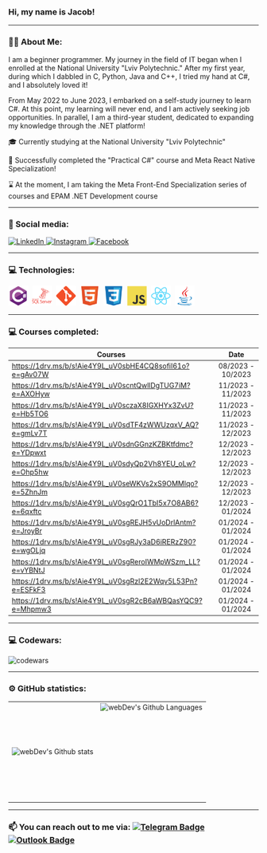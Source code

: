 
### Hi, my name is Jacob!

---

### 👨‍💻 About Me:
I am a beginner programmer. My journey in the field of IT began when I enrolled at the National University "Lviv Polytechnic." After my first year, during which I dabbled in C, Python, Java and C++, I tried my hand at C#, and I absolutely loved it!

From May 2022 to June 2023, I embarked on a self-study journey to learn C#. At this point, my learning will never end, and I am actively seeking job opportunities. In parallel, I am a third-year student, dedicated to expanding my knowledge through the .NET platform!

🎓 Currently studying at the National University "Lviv Polytechnic"

🎉 Successfully completed the "Practical C#" course and Meta React Native Specialization!

⌛  At the moment, I am taking the Meta Front-End Specialization series of courses and EPAM .NET Development course

---

### 🤝 Social media:

  <div id="badges">
    <a href="https://www.linkedin.com/in/якуб-мордонь-0a6538291" style="color:!important transparent; text-decoration: !important none;" target="_blank">
        <img src="https://cdn-icons-png.flaticon.com/512/2504/2504799.png" width="40" height="40" alt="LinkedIn" />
    </a>
    <a href="https://www.instagram.com/jacob_mordon/" style="color:!important transparent; text-decoration: !important none;" target="_blank" >
        <img src="https://upload.wikimedia.org/wikipedia/commons/thumb/e/e7/Instagram_logo_2016.svg/2048px-Instagram_logo_2016.svg.png" width="40" height="40" alt="Instagram" />
    </a>
    <a href="https://www.facebook.com/gamer48XDD/" style="color:!important transparent; text-decoration: !important none;" target="_blank">
        <img src="https://upload.wikimedia.org/wikipedia/commons/thumb/0/05/Facebook_Logo_%282019%29.png/640px-Facebook_Logo_%282019%29.png" width="40" height="40" alt="Facebook" />
    </a>
  </div>

---

### 💻 Technologies:

<div>
  <img src="https://github.com/devicons/devicon/blob/master/icons/csharp/csharp-original.svg" title="csharp" alt="csharp" width="40" height="40"/>&nbsp
  <img src="https://github.com/devicons/devicon/blob/master/icons/microsoftsqlserver/microsoftsqlserver-plain-wordmark.svg" title="mssql" style="color:#00A2ED;" alt="mssql" width="40" height="40"/>&nbsp
  <img src="https://github.com/devicons/devicon/blob/master/icons/git/git-original.svg" title="git" alt="git" width="40" height="40"/>&nbsp
  <img src="https://github.com/devicons/devicon/blob/master/icons/html5/html5-original.svg" title="html5" alt="html5" width="40" height="40"/>&nbsp
  <img src="https://github.com/devicons/devicon/blob/master/icons/css3/css3-original.svg" title="css" alt="css" width="40" height="40"/>&nbsp
  <img src="https://github.com/devicons/devicon/blob/master/icons/javascript/javascript-original.svg" title="javascript" alt="javascript" width="40" height="40"/>&nbsp
  <img src="https://github.com/devicons/devicon/blob/master/icons/react/react-original.svg" title="reactjs" alt="reactjs" width="40" height="40"/>&nbsp 
  <img src="https://github.com/devicons/devicon/blob/master/icons/java/java-original.svg" title="java" alt="java" width="40" height="40"/>&nbsp 
</div>

---

### 💻 Courses completed:

| Courses                                                                                        | Date              |
| -----------------------------------------------------------------------------------------------| :---------------: |
| https://1drv.ms/b/s!Aie4Y9L_uV0sbHE4CQ8sofiI61o?e=gAv07W                                       | 08/2023 - 10/2023 |
| https://1drv.ms/b/s!Aie4Y9L_uV0scntQwllDgTUG7iM?e=AXOHyw                                       | 11/2023 - 11/2023 |
| https://1drv.ms/b/s!Aie4Y9L_uV0sczaX8IGXHYx3ZvU?e=Hb5TO6                                       | 11/2023 - 11/2023 |
| https://1drv.ms/b/s!Aie4Y9L_uV0sdTF4zWWUzqxV_AQ?e=gmLv7T                                       | 11/2023 - 12/2023 |
| https://1drv.ms/b/s!Aie4Y9L_uV0sdnGGnzKZBKtfdmc?e=YDpwxt                                       | 12/2023 - 12/2023 |
| https://1drv.ms/b/s!Aie4Y9L_uV0sdyQp2Vh8YEU_oLw?e=Ohp5hw                                       | 12/2023 - 12/2023 |
| https://1drv.ms/b/s!Aie4Y9L_uV0seWKVs2xS9OMMlqo?e=5ZhnJm                                       | 12/2023 - 12/2023 |
| https://1drv.ms/b/s!Aie4Y9L_uV0sgQrO1TbI5x7O8AB6?e=6qxftc                                      | 12/2023 - 01/2024 |
| https://1drv.ms/b/s!Aie4Y9L_uV0sgREJH5vUoDrlAntm?e=JroyBr                                      | 01/2024 - 01/2024 |
| https://1drv.ms/b/s!Aie4Y9L_uV0sgRJy3aD6iRERzZ90?e=wgOLjq                                      | 01/2024 - 01/2024 |
| https://1drv.ms/b/s!Aie4Y9L_uV0sgReroIWMpWSzm_LL?e=vYBNtJ                                      | 01/2024 - 01/2024 |
| https://1drv.ms/b/s!Aie4Y9L_uV0sgRzl2E2Wqv5L53Pn?e=ESFkF3                                      | 01/2024 - 01/2024 |
| https://1drv.ms/b/s!Aie4Y9L_uV0sgR2cB6aWBQasYQC9?e=Mhpmw3                                      | 01/2024 - 01/2024 |
---

### 💻 Codewars:

![codewars](https://www.codewars.com/users/YakubMordon/badges/large)

---

### ⚙️ GitHub statistics:

<table>
  <tr>
    <td>
      <img align="left" src="http://github-readme-streak-stats.herokuapp.com?user=YakubMordon&theme=dark&background=000000" alt="webDev's Github stats" />
    </td>
    <td>
      <img height="195px" align="right" alt="webDev's Github Languages" src="https://github-readme-stats-sigma-five.vercel.app/api/top-langs/?username=YakubMordon&layout=compact&theme=vision-friendly-dark" />
    </td>
  </tr>
</table>

---

### 📫 You can reach out to me via: [![Telegram Badge](https://img.shields.io/badge/-jacobmordon-blue?style=flat&logo=Telegram&logoColor=white)](https://t.me/Jacob_Mordon) [![Outlook Badge](https://img.shields.io/badge/-Outlook-blue?style=flat&logo=Microsoft%20Outlook&logoColor=white)](mailto:jacobmordon@outlook.com)

